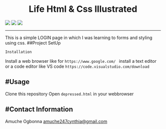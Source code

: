 
<h1 align="center">Life Html & Css Illustrated</h1>
<p>
<img src="https://img.shields.io/badge/madeby-AmucheOgbonna-<green>">
<img src="https://img.shields.io/badge/-html5-<blue>">
<img src="https://img.shields.io/badge/-css3-<blue>">
</p>

---
This is a simple LOGIN page in which I was learning to forms and styling using css. 
##Project SetUp
```
Installation
```
Install a web browser like for `https://www.google.com/ `
install a text editor  or a code editor like VS code `https://code.visualstudio.com/download`

#Usage
---
Clone this repository
Open `depressed.html` in your webbrowser

#Contact Information
---
Amuche Ogbonna  amuche247cynthia@gmail.com



